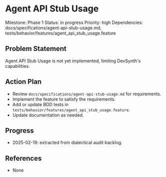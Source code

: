 # Agent API Stub Usage
Milestone: Phase 1
Status: in progress
Priority: high
Dependencies: docs/specifications/agent-api-stub-usage.md, tests/behavior/features/agent_api_stub_usage.feature

## Problem Statement
Agent API Stub Usage is not yet implemented, limiting DevSynth's capabilities.


## Action Plan
- Review `docs/specifications/agent-api-stub-usage.md` for requirements.
- Implement the feature to satisfy the requirements.
- Add or update BDD tests in `tests/behavior/features/agent_api_stub_usage.feature`.
- Update documentation as needed.

## Progress
- 2025-02-19: extracted from dialectical audit backlog.

## References
- None
